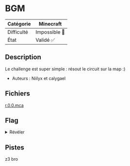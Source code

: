 # BGM

| Catégorie  | Minecraft |
|------------|-----------|
| Difficulté | Impossible 🤬 |
| État       | Validé ✅ |
## Description

Le challenge est super simple : résout le circuit sur la map :)

- Auteurs : Niilyx et calygael

## Fichiers
[r.0.0.mca](r.0.0.mca)

## Flag
<details>
<summary>Révéler</summary>
<code>CYBN{y0u'r3_gOnn4_M4Ke_m3_CrY_w1tH_Th3S3_z3_SK1llz}</code>
</details>

## Pistes
z3 bro